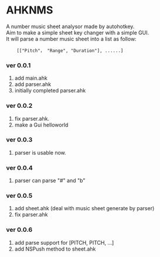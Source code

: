 # AHKNMS
A number music sheet analysor made by autohotkey. <br>
Aim to make a simple sheet key changer with a simple GUI.<br>
It will parse a number music sheet into a list as follow:

```autohotkey
    [["Pitch"， "Range", "Duration"], ......]
```

### ver 0.0.1

1. add main.ahk
2. add parser.ahk
3. initially completed parser.ahk

### ver 0.0.2

1. fix parser.ahk.
2. make a Gui helloworld

### ver 0.0.3

1. parser is usable now.

### ver 0.0.4

1. parser can parse "#" and "b"

### ver 0.0.5

1. add sheet.ahk (deal with music sheet generate by parser)
2. fix parser.ahk

### ver 0.0.6

1. add parse support for [PITCH, PITCH, ...]
2. add NSPush method to sheet.ahk
